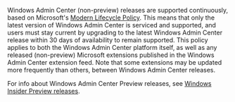 Windows Admin Center (non-preview) releases are supported continuously, based on Microsoft's [Modern Lifecycle Policy](https://support.microsoft.com/help/30881/modern-lifecycle-policy). This means that only the latest version of Windows Admin Center is serviced and supported, and users must stay current by upgrading to the latest Windows Admin Center release within 30 days of availability to remain supported. This policy applies to both the Windows Admin Center platform itself, as well as any released (non-preview) Microsoft extensions published in the Windows Admin Center extension feed. Note that some extensions may be updated more frequently than others, between Windows Admin Center releases.

For info about Windows Admin Center Preview releases, see [Windows Insider Preview releases](https://www.microsoft.com/en-us/software-download/windowsinsiderpreviewserver).
